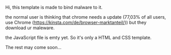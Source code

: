 Hi, this template is made to bind malware to it.

the normal user is thinking that chrome needs a update (77,03% of all users, use Chrome (https://kinsta.com/de/browser-marktanteil/)) but they download ur maleware.

the JavaScript file is emty yet. So it's only a HTML and CSS template. 

The rest may come soon...
